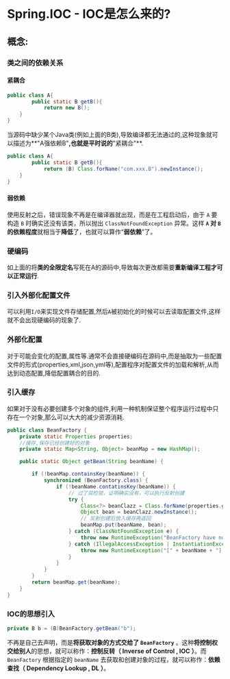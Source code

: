 # Spring.IOC - IOC是怎么来的?

## 概念:

### 类之间的依赖关系

#### 紧耦合

```java
public class A{
 		public static B getB(){
     		return new B(); 
    }
}
```

当源码中缺少某个Java类(例如上面的B类),导致编译都无法通过的,这种现象就可以描述为**"A强依赖B"**,也就是平时说的**"紧耦合"**.

```java
public class A{
 		public static B getB(){
     		return (B) Class.forName("com.xxx.B").newInstance();
    }
}
```

#### 弱依赖

使用反射之后，错误现象不再是在编译器就出现，而是在工程启动后，由于 `A` 要构造 `B` 时确实还没有该类，所以抛出 `ClassNotFoundException` 异常。这样 **`A` 对 `B` 的依赖程度**就相当于**降低**了，也就可以算作“**弱依赖**”了。



### 硬编码

如上面的将**类的全限定名**写死在A的源码中,导致每次更改都需要**重新编译工程才可以正常运行**.



### 引入外部化配置文件

可以利用`I/O`来实现文件存储配置,然后`A`被初始化的时候可以去读取配置文件,这样就不会出现硬编码的现象了.



### 外部化配置

对于可能会变化的配置,属性等.通常不会直接硬编码在源码中,而是抽取为一些配置文件的形式(properties,xml,json,yml等),配置程序对配置文件的加载和解析,从而达到动态配置,降低配置耦合的目的.



### 引入缓存

如果对于没有必要创建多个对象的组件,利用一种机制保证整个程序运行过程中只存在一个对象,那么可以大大的减少资源消耗.

```java
public class BeanFactory {
    private static Properties properties;
    //缓存,保存已经创建好的对象
    private static Map<String, Object> beanMap = new HashMap();

    public static Object getBean(String beanName) {

        if (!beanMap.containsKey(beanName)) {
            synchronized (BeanFactory.class) {
                if (!beanName.contatinsKey(beanName)) {
                    // 过了双检锁，证明确实没有，可以执行反射创建
                    try {
                        Class<?> beanClazz = Class.forName(properties.getProperty(beanName));
                        Object bean = beanClazz.newInstance();
                        // 反射创建后放入缓存再返回
                        beanMap.put(beanName, bean);
                    } catch (ClassNotFoundException e) {
                        throw new RuntimeException("BeanFactory have not [" + beanName + "] bean!", e);
                    } catch (IllegalAccessException | InstantiationException e) {
                        throw new RuntimeException("[" + beanName + "] instantiation error!", e);
                    }
                }
            }
        }
        return beanMap.get(beanName);
    }
}
```



### IOC的思想引入

```java
private B b = (B)BeanFactory.getBean("b");
```

不再是自己去声明，而是**将获取对象的方式交给了 `BeanFactory`** 。这种**将控制权交给别人**的思想，就可以称作：**控制反转（ Inverse of Control , IOC ）**。而 `BeanFactory` 根据指定的 `beanName` 去获取和创建对象的过程，就可以称作：**依赖查找（ Dependency Lookup , DL ）**。